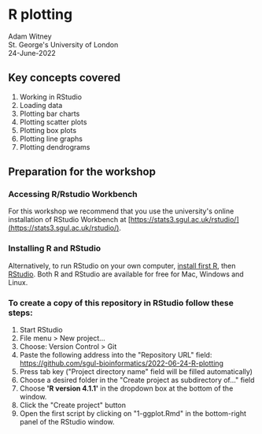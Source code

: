 # R plotting 
Adam Witney  
St. George's University of London  
24-June-2022 


## Key concepts covered  

1. Working in RStudio  
2. Loading data
3. Plotting bar charts
4. Plotting scatter plots  
5. Plotting box plots  
6. Plotting line graphs
7. Plotting dendrograms  


## Preparation for the workshop  

### Accessing R/Rstudio Workbench  

For this workshop we recommend that you use the university's online installation of RStudio Workbench at [https://stats3.sgul.ac.uk/rstudio/](https://stats3.sgul.ac.uk/rstudio/).  


### Installing R and RStudio  

Alternatively, to run RStudio on your own computer, [install first R](https://www.r-project.org/), then [RStudio](https://rstudio.com/products/rstudio/download/). Both R and RStudio are available for free for Mac, Windows and Linux.


### To create a copy of this repository in RStudio follow these steps:  

1. Start RStudio  
2. File menu > New project...  
3. Choose: Version Control > Git  
4. Paste the following address into the "Repository URL" field: https://github.com/sgul-bioinformatics/2022-06-24-R-plotting  
5. Press tab key ("Project directory name" field will be filled automatically)  
6. Choose a desired folder in the "Create project as subdirectory of..." field  
7. Choose **'R version 4.1.1'** in the dropdown box at the bottom of the window. 
8. Click the "Create project" button  
9. Open the first script by clicking on "1-ggplot.Rmd" in the bottom-right panel of the RStudio window.

